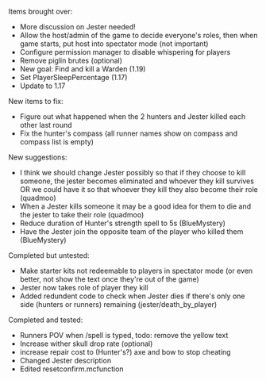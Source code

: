 Items brought over:
- More discussion on Jester needed!
- Allow the host/admin of the game to decide everyone's roles, then when game starts, put host into spectator mode (not important)
- Configure permission manager to disable whispering for players
- Remove piglin brutes (optional)
- New goal: Find and kill a Warden (1.19)
- Set PlayerSleepPercentage (1.17)
- Update to 1.17

New items to fix:
- Figure out what happened when the 2 hunters and Jester killed each other last round
- Fix the hunter's compass (all runner names show on compass and compass list is empty)

New suggestions:
- I think we should change Jester possibly so that if they choose to kill someone, the jester becomes eliminated and whoever they kill survives OR we could have it so that whoever they kill they also become their role (quadmoo)
- When a Jester kills someone it may be a good idea for them to die and the jester to take their role (quadmoo)
- Reduce duration of Hunter's strength spell to 5s (BlueMystery)
- Have the Jester join the opposite team of the player who killed them (BlueMystery)

Completed but untested:
- Make starter kits not redeemable to players in spectator mode (or even better, not show the text once they're out of the game)
- Jester now takes role of player they kill
- Added redundent code to check when Jester dies if there's only one side (hunters or runners) remaining (jester/death_by_player)

Completed and tested:
- Runners POV when /spell is typed, todo: remove the yellow text
- Increase wither skull drop rate (optional)
- increase repair cost to (Hunter's?) axe and bow to stop cheating
- Changed Jester description
- Edited resetconfirm.mcfunction